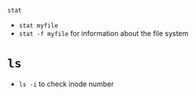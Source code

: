 
`stat`
* `stat myfile`
* `stat -f myfile` for information about the file system

# `ls`
* `ls -i` to check inode number
